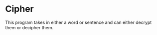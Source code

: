 # Cipher

This program takes in either a word or sentence and can either decrypt them or decipher them.
